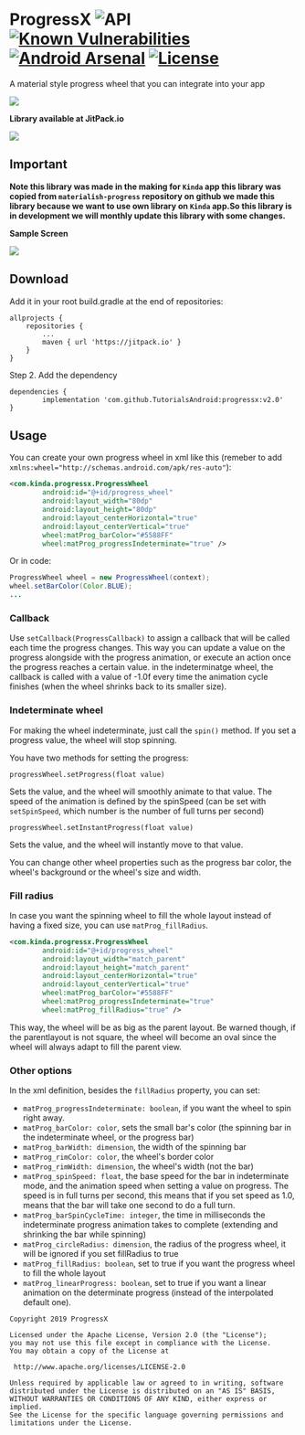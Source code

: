 # ProgressX ![API](https://img.shields.io/badge/API-15%2B-brightgreen.svg?style=flat) [![Known Vulnerabilities](https://snyk.io/test/github/TutorialsAndroid/progressx/badge.svg?targetFile=library%2Fbuild.gradle)](https://snyk.io/test/github/TutorialsAndroid/progressx?targetFile=library%2Fbuild.gradle) [![Android Arsenal](https://img.shields.io/badge/Android%20Arsenal-ProgressX-orange.svg?style=flat-square)](https://android-arsenal.com/details/1/7589) [![License](https://img.shields.io/badge/License-Apache%202.0-blue.svg)](https://opensource.org/licenses/Apache-2.0)

A material style progress wheel that you can integrate into your app

![](https://github.com/TutorialsAndroid/crashx/blob/master/images/WPLink.jpg)

**Library available at JitPack.io**

[![](https://jitpack.io/v/TutorialsAndroid/progressx.svg)](https://jitpack.io/#TutorialsAndroid/progressx)

## Important

**Note this library was made in the making for `Kinda` app this library was copied from `materialish-progress` repository on github we made this library because we want to use own library on `Kinda` app.So this library is in development we will monthly
update this library with some changes.**

**Sample Screen**

![](https://github.com/TutorialsAndroid/progressx/blob/master/art/device-2019-03-23-154713.png)

## Download

Add it in your root build.gradle at the end of repositories:

	allprojects {
		repositories {
			...
			maven { url 'https://jitpack.io' }
		}
	}

Step 2. Add the dependency

	dependencies {
	        implementation 'com.github.TutorialsAndroid:progressx:v2.0'
	}

## Usage

You can create your own progress wheel in xml like this (remeber to add ```xmlns:wheel="http://schemas.android.com/apk/res-auto"```):

```xml
<com.kinda.progressx.ProgressWheel
        android:id="@+id/progress_wheel"
        android:layout_width="80dp"
        android:layout_height="80dp"
        android:layout_centerHorizontal="true"
        android:layout_centerVertical="true"
        wheel:matProg_barColor="#5588FF"
        wheel:matProg_progressIndeterminate="true" />
```

Or in code:

```Java
ProgressWheel wheel = new ProgressWheel(context);
wheel.setBarColor(Color.BLUE);
...

```

### Callback

Use ```setCallback(ProgressCallback)``` to assign a callback that will be called each time the progress changes. This way you can update a value on the progress alongside with the progress animation, or execute an action once the progress reaches a certain value. in the indeterminatge wheel, the callback is called with a value of -1.0f every time the animation cycle finishes (when the wheel shrinks back to its smaller size).

### Indeterminate wheel

For making the wheel indeterminate, just call the ```spin()``` method. If you set a progress value, the wheel will stop spinning.

You have two methods for setting the progress:

```progressWheel.setProgress(float value)```

Sets the value, and the wheel will smoothly animate to that value. The speed of the animation is defined by the spinSpeed (can be set with ```setSpinSpeed```, which number is the number of full turns per second)

```progressWheel.setInstantProgress(float value)```

Sets the value, and the wheel will instantly move to that value.

You can change other wheel properties such as the progress bar color, the wheel's background or the wheel's size and width.

### Fill radius

In case you want the spinning wheel to fill the whole layout instead of having a fixed size, you can use ```matProg_fillRadius```.

```xml
<com.kinda.progressx.ProgressWheel
        android:id="@+id/progress_wheel"
        android:layout_width="match_parent"
        android:layout_height="match_parent"
        android:layout_centerHorizontal="true"
        android:layout_centerVertical="true"
        wheel:matProg_barColor="#5588FF"
        wheel:matProg_progressIndeterminate="true"
        wheel:matProg_fillRadius="true" />
```

This way, the wheel will be as big as the parent layout. Be warned though, if the parentlayout is not square, the wheel will become an oval since the wheel will always adapt to fill the parent view.

### Other options

In the xml definition, besides the ```fillRadius``` property, you can set:

* `matProg_progressIndeterminate: boolean`, if you want the wheel to spin right away.
* `matProg_barColor: color`, sets the small bar's color (the spinning bar in the indeterminate wheel, or the progress bar)
* `matProg_barWidth: dimension`, the width of the spinning bar
* `matProg_rimColor: color`, the wheel's border color
* `matProg_rimWidth: dimension`, the wheel's width (not the bar)
* `matProg_spinSpeed: float`, the base speed for the bar in indeterminate mode, and the animation speed when setting a value on progress. The speed is in full turns per second, this means that if you set speed as 1.0, means that the bar will take one second to do a full turn.
* `matProg_barSpinCycleTime: integer`, the time in milliseconds the indeterminate progress animation takes to complete (extending and shrinking the bar while spinning)
* `matProg_circleRadius: dimension`, the radius of the progress wheel, it will be ignored if you set fillRadius to true
* `matProg_fillRadius: boolean`, set to true if you want the progress wheel to fill the whole layout
* `matProg_linearProgress: boolean`, set to true if you want a linear animation on the determinate progress (instead of the interpolated default one).

```
Copyright 2019 ProgressX

Licensed under the Apache License, Version 2.0 (the "License");
you may not use this file except in compliance with the License.
You may obtain a copy of the License at

 http://www.apache.org/licenses/LICENSE-2.0

Unless required by applicable law or agreed to in writing, software
distributed under the License is distributed on an "AS IS" BASIS,
WITHOUT WARRANTIES OR CONDITIONS OF ANY KIND, either express or implied.
See the License for the specific language governing permissions and
limitations under the License.
